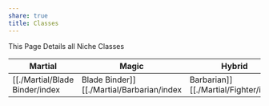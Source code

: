 ```yaml
---
share: true
title: Classes
---
```

This Page Details all Niche Classes

|Martial|Magic|Hybrid|Advanced|
|---|---|---|---|
|[[./Martial/Blade Binder/index|Blade Binder]]<br>[[./Martial/Barbarian/index|Barbarian]]<br>[[./Martial/Fighter/index|Fighter]]<br>[[./Martial/Rogue/index|Rogue]]<br>[[./Martial/Ranger/index|Ranger]]|[[./Magic/Druid/index|Druid]]<br>[[./Magic/Wizard/index|Wizard]]<br>[[./Magic/Sorcerer/index|Sorcerer]]|<br>|<br>
